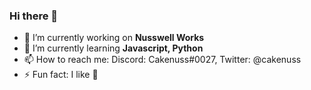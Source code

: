 ### Hi there 👋

- 🔭 I’m currently working on **Nusswell Works**
- 🌱 I’m currently learning **Javascript, Python**
- 📫 How to reach me: Discord: Cakenuss#0027, Twitter: @cakenuss
- ⚡ Fun fact: I like 🥔 
